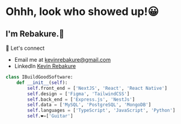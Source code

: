 # Ohhh, look who showed up!😀

## I'm Rebakure.👋
🚀  Let's connect
- Email me at kevinrebakure@gmail.com
- LinkedIn [Kevin Rebakure](https://www.linkedin.com/in/kevin-rebakure-91063a301/)

```python
class IBuildGoodSoftware:
    def __init__(self):
        self.front_end = ['NextJS', 'React', 'React Native']
        self.design = ['Figma', 'TailwindCSS']
        self.back_end = ['Express.js', 'NestJs']
        self.data = ['MySQL', 'PostgreSQL', 'MongoDB']
        self.languages = ['TypeScript', 'JavaScript', 'Python']
        self.❤️=['Guitar']
```
